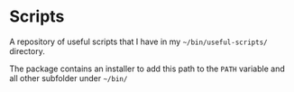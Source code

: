 # Scripts
A repository of useful scripts that I have in my `~/bin/useful-scripts/` directory.

The package contains an installer to add this path to the `PATH` variable and all other subfolder under `~/bin/`
